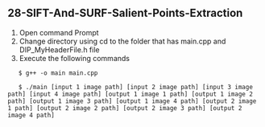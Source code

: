 ## 28-SIFT-And-SURF-Salient-Points-Extraction

1. Open command Prompt
2. Change directory using cd to the folder that has main.cpp and DIP_MyHeaderFile.h file
3. Execute the following commands 

```
   $ g++ -o main main.cpp 
   
   $ ./main [input 1 image path] [input 2 image path] [input 3 image path] [input 4 image path] [output 1 image 1 path] [output 1 image 2 path] [output 1 image 3 path] [output 1 image 4 path] [output 2 image 1 path] [output 2 image 2 path] [output 2 image 3 path] [output 2 image 4 path]
```
